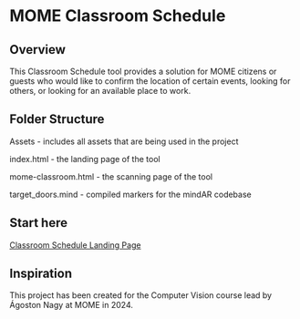 # MOME Classroom Schedule
## Overview
This Classroom Schedule tool provides a solution for MOME citizens or guests who would like to confirm the location of certain events, looking for others, or looking for an available place to work.


## Folder Structure

Assets - includes all assets that are being used in the project

index.html - the landing page of the tool

mome-classroom.html - the scanning page of the tool

target_doors.mind - compiled markers for the mindAR codebase

## Start here

[Classroom Schedule Landing Page](https://pereviki.github.io/semantic-vision/007_augmented_reality_image_tracking/calssroom-schedule/index.html)


## Inspiration
This project has been created for the Computer Vision course lead by Ágoston Nagy at MOME in 2024.